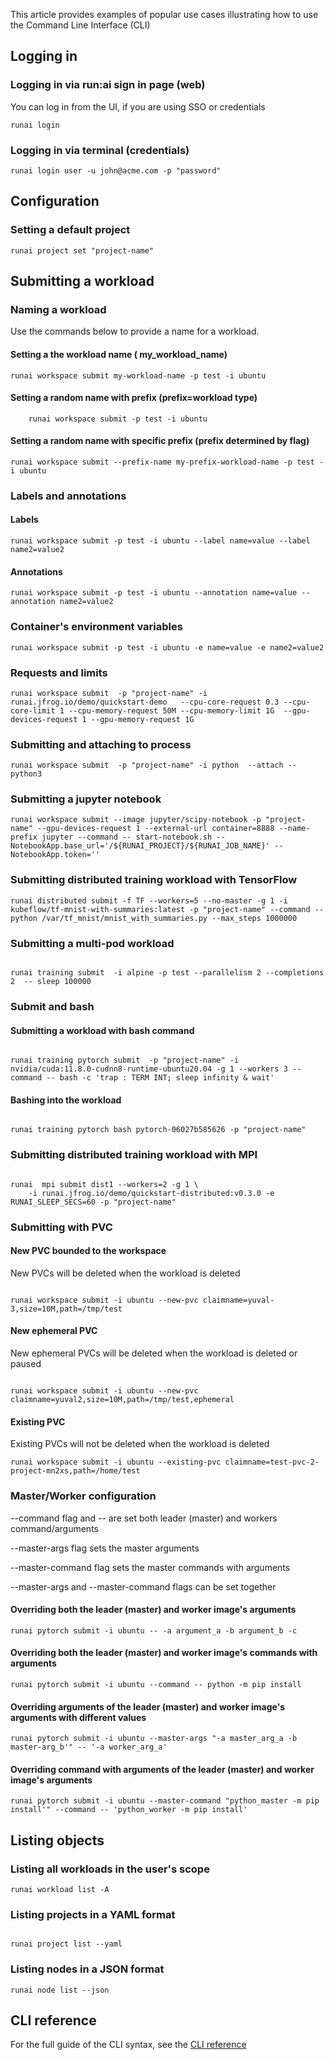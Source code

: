 This article provides examples of popular use cases illustrating how to use the Command Line Interface (CLI)

## Logging in

### Logging in via run:ai sign in page (web)
You can log in from the UI, if you are using SSO or credentials
```shell
runai login
```
### Logging in via terminal (credentials)

```shell
runai login user -u john@acme.com -p "password"
```

## Configuration

### Setting a default project
```shell
runai project set "project-name"
```


## Submitting a workload

### Naming a workload
Use the commands below to provide a name for a workload.

#### Setting a the workload name ( my_workload_name)
```shell
runai workspace submit my-workload-name -p test -i ubuntu 
```

#### Setting a random name with prefix (prefix=workload type)
```shell
    runai workspace submit -p test -i ubuntu 
```
#### Setting a random name with specific prefix (prefix determined by flag)

```shell
runai workspace submit --prefix-name my-prefix-workload-name -p test -i ubuntu 
```

### Labels and annotations

#### Labels
```shell
runai workspace submit -p test -i ubuntu --label name=value --label name2=value2
```

#### Annotations
```shell
runai workspace submit -p test -i ubuntu --annotation name=value --annotation name2=value2
```

### Container's environment variables
```shell
runai workspace submit -p test -i ubuntu -e name=value -e name2=value2
```
### Requests and limits
```shell
runai workspace submit  -p "project-name" -i runai.jfrog.io/demo/quickstart-demo   --cpu-core-request 0.3 --cpu-core-limit 1 --cpu-memory-request 50M --cpu-memory-limit 1G  --gpu-devices-request 1 --gpu-memory-request 1G
```

### Submitting and attaching to process
```shell
runai workspace submit  -p "project-name" -i python  --attach -- python3
```
### Submitting a jupyter notebook 
```shell
runai workspace submit --image jupyter/scipy-notebook -p "project-name" --gpu-devices-request 1 --external-url container=8888 --name-prefix jupyter --command -- start-notebook.sh --NotebookApp.base_url='/${RUNAI_PROJECT}/${RUNAI_JOB_NAME}' --NotebookApp.token=''
```


### Submitting distributed training workload with TensorFlow
```shell
runai distributed submit -f TF --workers=5 --no-master -g 1 -i kubeflow/tf-mnist-with-summaries:latest -p "project-name" --command -- python /var/tf_mnist/mnist_with_summaries.py --max_steps 1000000
```

### Submitting a multi-pod workload

```shell

runai training submit  -i alpine -p test --parallelism 2 --completions 2  -- sleep 100000
```

### Submit and bash
#### Submitting a workload with bash command

```shell

runai training pytorch submit  -p "project-name" -i nvidia/cuda:11.8.0-cudnn8-runtime-ubuntu20.04 -g 1 --workers 3 --command -- bash -c 'trap : TERM INT; sleep infinity & wait'
```

#### Bashing into the workload
```shell

runai training pytorch bash pytorch-06027b585626 -p "project-name"
```

### Submitting distributed training workload with MPI

```shell

runai  mpi submit dist1 --workers=2 -g 1 \
    -i runai.jfrog.io/demo/quickstart-distributed:v0.3.0 -e RUNAI_SLEEP_SECS=60 -p "project-name"
```

### Submitting with PVC
#### New PVC bounded to the workspace
 New PVCs will be deleted when the workload is deleted
```shell

runai workspace submit -i ubuntu --new-pvc claimname=yuval-3,size=10M,path=/tmp/test
```
#### New ephemeral PVC 
New ephemeral PVCs will be deleted when the workload is deleted or paused
```shell

runai workspace submit -i ubuntu --new-pvc claimname=yuval2,size=10M,path=/tmp/test,ephemeral
```
#### Existing PVC
Existing PVCs will not be deleted when the workload is deleted
```shell
runai workspace submit -i ubuntu --existing-pvc claimname=test-pvc-2-project-mn2xs,path=/home/test
```

### Master/Worker configuration


--command flag and -- are set both leader (master) and workers command/arguments

--master-args flag sets the master arguments

--master-command flag sets the master commands with arguments

--master-args and --master-command flags can be set together


#### Overriding both the leader (master) and worker image's arguments
```shell
runai pytorch submit -i ubuntu -- -a argument_a -b argument_b -c
```
#### Overriding both the leader (master) and worker image's commands with arguments
```shell
runai pytorch submit -i ubuntu --command -- python -m pip install
```
#### Overriding arguments of the leader (master) and worker image's arguments with different values
```shell
runai pytorch submit -i ubuntu --master-args "-a master_arg_a -b master-arg_b'" -- '-a worker_arg_a'
```
#### Overriding command with arguments of the leader (master) and worker image's arguments
```shell
runai pytorch submit -i ubuntu --master-command "python_master -m pip install'" --command -- 'python_worker -m pip install'
```

## Listing objects
### Listing all workloads in the user's scope
```shell
runai workload list -A
```

### Listing projects in a YAML format
```shell

runai project list --yaml
```

### Listing nodes in a JSON format
```shell
runai node list --json
```

## CLI reference
For the full guide of the CLI syntax, see the [CLI reference](/saas/docs/cli-reference)

